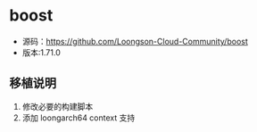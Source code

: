 # boost


- 源码：https://github.com/Loongson-Cloud-Community/boost
- 版本:1.71.0

## 移植说明
1. 修改必要的构建脚本
2. 添加 loongarch64 context 支持
